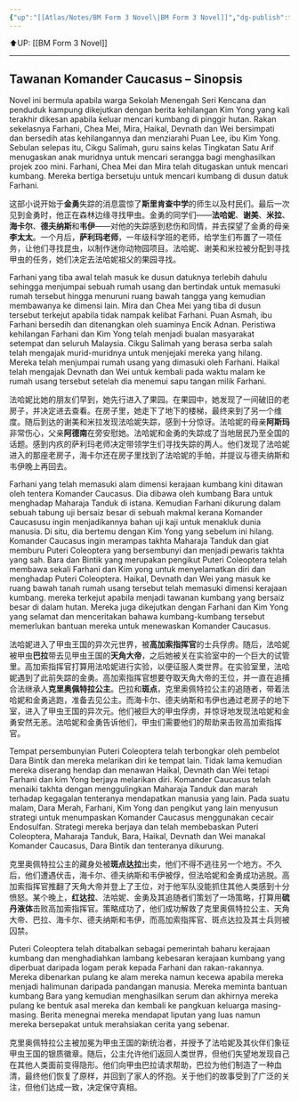 ```yaml
---
{"up":"[[Atlas/Notes/BM Form 3 Novel\|BM Form 3 Novel]]","dg-publish":true,"permalink":"/atlas/notes/bm-form-3-novel-sinopsis/","dgPassFrontmatter":true}
---
```


⬆️UP: [[BM Form 3 Novel]]

---
## Tawanan Komander Caucasus – Sinopsis

Novel ini bermula apabila warga Sekolah Menengah Seri Kencana dan penduduk kampung dikejutkan dengan berita kehilangan Kim Yong yang kali terakhir dikesan apabila keluar mencari kumbang di pinggir hutan. Rakan sekelasnya Farhani, Chea Mei, Mira, Haikal, Devnath dan Wei bersimpati dan bersedih atas kehilangannya dan menziarahi Puan Lee, ibu Kim Yong. Sebulan selepas itu, Cikgu Salimah, guru sains kelas Tingkatan Satu Arif menugaskan anak muridnya untuk mencari serangga bagi menghasilkan projek zoo mini. Farhani, Chea Mei dan Mira telah ditugaskan untuk mencari kumbang. Mereka bertiga bersetuju untuk mencari kumbang di dusun datuk Farhani. 

这部小说开始于**金勇**失踪的消息震惊了**斯里肯查中学**的师生以及村民们。最后一次见到金勇时，他正在森林边缘寻找甲虫。金勇的同学们——**法哈妮**、**谢美**、**米拉**、**海卡尔**、**德夫纳斯**和**韦伊**——对他的失踪感到悲伤和同情，并去探望了金勇的母亲**李太太**。一个月后，**萨利玛老师**，一年级科学班的老师，给学生们布置了一项任务，让他们寻找昆虫，以制作迷你动物园项目。法哈妮、谢美和米拉被分配到寻找甲虫的任务，她们决定去法哈妮祖父的果园寻找。

Farhani yang tiba awal telah masuk ke dusun datuknya terlebih dahulu sehingga menjumpai sebuah rumah usang dan bertindak untuk memasuki rumah tersebut hingga menuruni ruang bawah tangga yang kemudian membawanya ke dimensi lain. Mira dan Chea Mei yang tiba di dusun tersebut terkejut apabila tidak nampak kelibat Farhani. Puan Asmah, ibu Farhani bersedih dan ditenangkan oleh suaminya Encik Adnan. Peristiwa kehilangan Farhani dan Kim Yong telah menjadi bualan masyarakat setempat dan seluruh Malaysia. Cikgu Salimah yang berasa serba salah telah mengajak murid-muridnya untuk menjejaki mereka yang hilang. Mereka telah menjumpai rumah usang yang dimasuki oleh Farhani. Haikal telah mengajak Devnath dan Wei untuk kembali pada waktu malam ke rumah usang tersebut setelah dia menemui sapu tangan milik Farhani. 

法哈妮比她的朋友们早到，她先行进入了果园。在果园中，她发现了一间破旧的老房子，并决定进去查看。在房子里，她走下了地下的楼梯，最终来到了另一个维度。随后到达的谢美和米拉发现法哈妮失踪，感到十分惊讶。法哈妮的母亲**阿斯玛**非常伤心，父亲**阿德南**在旁安慰她。法哈妮和金勇的失踪成了当地居民乃至全国的话题。感到内疚的萨利玛老师决定带领学生们寻找失踪的两人。他们发现了法哈妮进入的那座老房子，海卡尔还在房子里找到了法哈妮的手帕，并提议与德夫纳斯和韦伊晚上再回去。

Farhani yang telah memasuki alam dimensi kerajaan kumbang kini ditawan oleh tentera Komander Caucasus. Dia dibawa oleh kumbang Bara untuk menghadap Maharaja Tanduk di istana. Kemudian Farhani dikurung dalam sebuah tabung uji bersaiz besar di sebuah makmal kerana Komander Caucasusu ingin menjadikannya bahan uji kaji untuk menakluk dunia manusia. Di situ, dia bertemu dengan Kim Yong yang sebelum ini hilang. Komander Caucasus ingin merampas takhta Maharaja Tanduk dan giat memburu Puteri Coleoptera yang bersembunyi dan menjadi pewaris takhta yang sah. Bara dan Bintik yang merupakan pengikut Puteri Coleoptera telah membawa sekali Farhani dan Kim yong untuk menyelamatkan diri dan menghadap Puteri Coleoptera. Haikal, Devnath dan Wei yang masuk ke ruang bawah tanah rumah usang tersebut telah memasuki dimensi kerajaan kumbang. mereka terkejut apabila menjadi tawanan kumbang yang bersaiz besar di dalam hutan. Mereka juga dikejutkan dengan Farhani dan Kim Yong yang selamat dan menceritakan bahawa kumbang-kumbang tersebut memerlukan bantuan mereka untuk menewaskan Komander Caucasus.

法哈妮进入了甲虫王国的异次元世界，被**高加索指挥官**的士兵俘虏。随后，法哈妮被甲虫**巴拉**带去见甲虫王国的**天角大帝**，之后她被关在实验室中的一个巨大的试管里。高加索指挥官打算用法哈妮进行实验，以便征服人类世界。在实验室里，法哈妮遇到了此前失踪的金勇。高加索指挥官想要夺取天角大帝的王位，并一直在追捕合法继承人**克里奥佩特拉公主**。巴拉和**斑点**，克里奥佩特拉公主的追随者，带着法哈妮和金勇逃跑，准备去见公主。而海卡尔、德夫纳斯和韦伊也通过老房子的地下室，进入了甲虫王国的异次元。他们被巨大的甲虫俘虏，并惊讶地发现法哈妮和金勇安然无恙。法哈妮和金勇告诉他们，甲虫们需要他们的帮助来击败高加索指挥官。


Tempat persembunyian Puteri Coleoptera telah terbongkar oleh pembelot Dara Bintik dan mereka melarikan diri ke tempat lain. Tidak lama kemudian mereka diserang hendap dan menawan Haikal, Devnath dan Wei tetapi Farhani dan kim Yong berjaya melarikan diri. Komander Caucasus telah menaiki takhta dengan menggulingkan Maharaja Tanduk dan marah terhadap kegagalan tenteranya mendapatkan manusia yang lain. Pada suatu malam, Dara Merah, Farhani, Kim Yong dan pengikut yang lain menyusun strategi untuk menumpaskan Komander Caucasus menggunakan cecair Endosulfan. Strategi mereka berjaya dan telah membebaskan Puteri Coleoptera, Maharaja Tanduk, Bara, Haikal, Devnath dan Wei manakal Komander Caucasus, Dara Bintik dan tenteranya dikurung. 

克里奥佩特拉公主的藏身处被**斑点达拉**出卖，他们不得不逃往另一个地方。不久后，他们遭遇伏击，海卡尔、德夫纳斯和韦伊被俘，但法哈妮和金勇成功逃脱。高加索指挥官推翻了天角大帝并登上了王位，对于他军队没能抓住其他人类感到十分愤怒。某个晚上，**红达拉**、法哈妮、金勇及其追随者们策划了一场策略，打算用**硫丹液体**击败高加索指挥官。策略成功了，他们成功解救了克里奥佩特拉公主、天角大帝、巴拉、海卡尔、德夫纳斯和韦伊，而高加索指挥官、斑点达拉及其士兵则被囚禁。

Puteri Coleoptera telah ditabalkan sebagai pemerintah baharu kerajaan kumbang dan menghadiahkan lambang kebesaran kerajaan kumbang yang diperbuat daripada logam perak kepada Farhani dan rakan-rakannya. Mereka dibenarkan pulang ke alam mereka namun kecewa apabila mereka menjadi halimunan daripada pandangan manusia. Mereka meminta bantuan kumbang Bara yang kemudian menghasilkan serum dan akhirnya mereka pulang ke bentuk asal mereka dan kembali ke pangkuan keluarga masing-masing. Berita menegnai mereka mendapat liputan yang luas namun mereka bersepakat untuk merahsiakan cerita yang sebenar.  

克里奥佩特拉公主被加冕为甲虫王国的新统治者，并授予了法哈妮及其伙伴们象征甲虫王国的银质徽章。随后，公主允许他们返回人类世界，但他们失望地发现自己在其他人类面前变得隐形。他们向甲虫巴拉请求帮助，巴拉为他们制造了一种血清，最终他们恢复了原样，并回到了家人的怀抱。关于他们的故事受到了广泛的关注，但他们达成一致，决定保守真相。
